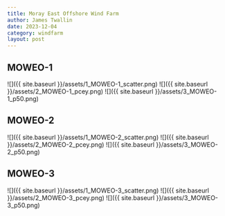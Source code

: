 ```yaml
---
title: Moray East Offshore Wind Farm
author: James Twallin
date: 2023-12-04
category: windfarm
layout: post
---
```

MOWEO-1
-------------
![]({{ site.baseurl }}/assets/1_MOWEO-1_scatter.png)
![]({{ site.baseurl }}/assets/2_MOWEO-1_pcey.png)
![]({{ site.baseurl }}/assets/3_MOWEO-1_p50.png)

MOWEO-2
-------------
![]({{ site.baseurl }}/assets/1_MOWEO-2_scatter.png)
![]({{ site.baseurl }}/assets/2_MOWEO-2_pcey.png)
![]({{ site.baseurl }}/assets/3_MOWEO-2_p50.png)

MOWEO-3
-------------
![]({{ site.baseurl }}/assets/1_MOWEO-3_scatter.png)
![]({{ site.baseurl }}/assets/2_MOWEO-3_pcey.png)
![]({{ site.baseurl }}/assets/3_MOWEO-3_p50.png)

